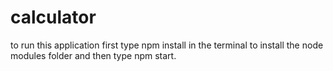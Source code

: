 # calculator 
to run this application first type npm install in the terminal to install the node modules folder and then type npm start.
